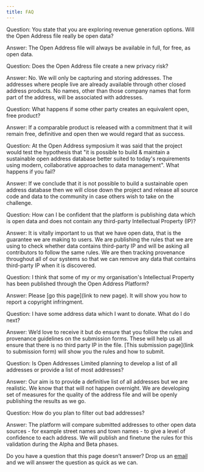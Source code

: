 ```yaml
---
title: FAQ
---
```


Question: You state that you are exploring revenue generation options. Will the Open Address file really be open data?

Answer: The Open Address file will always be available in full, for free, as open data.

Question: Does the Open Address file create a new privacy risk?

Answer: No. We will only be capturing and storing addresses. The addresses where people live are already available through other closed address products. No names, other than those company names that form part of the address, will be associated with addresses.

Question: What happens if some other party creates an equivalent open, free product?

Answer: If a comparable product is released with a commitment that it will remain free, definitive and open then we would regard that as success.

Question: At the Open Address symposium it was said that the project would test the hypothesis that "it is possible to build & maintain a sustainable open address database better suited to today's requirements using modern, collaborative approaches to data management". What happens if you fail?

Answer: If we conclude that it is not possible to build a sustainable open address database then we will close down the project and release all source code and data to the community in case others wish to take on the challenge.

Question: How can I be confident that the platform is publishing data which is open data and does not contain any third-party Intellectual Property (IP)? 

Answer: It is vitally important to us that we have open data, that is the guarantee we are making to users. We are publishing the rules that we are using to check whether data contains third-party IP and will be asking all contributors to follow the same rules. We are then tracking provenance throughout all of our systems so that we can remove any data that contains third-party IP when it is discovered.

Question: I think that some of my or my organisation's Intellectual Property has been published through the Open Address Platform? 

Answer: Please [go this page](link to new page). It will show you how to report a copyright infringment.

Question: I have some address data which I want to donate. What do I do next?

Answer: We’d love to receive it but do ensure that you follow the rules and provenance guidelines on the submission forms. These will help us all ensure that there is no third party IP in the file. [This submission page](link to submission form) will show you the rules and how to submit.

Question: Is Open Addresses Limited planning to develop a list of all addresses or provide a list of most addresses?

Answer: Our aim is to provide a definitive list of all addresses but we are realistic. We know that that will not happen overnight. We are developing set of measures for the quality of the address file and will be openly publishing the results as we go.

Question: How do you plan to filter out bad addresses?

Answer: The platform will compare submitted addresses to other open data sources - for example street names and town names - to give a level of confidence to each address. We will publish and finetune the rules for this validation during the Alpha and Beta phases.


Do you have a question that this page doesn’t answer? Drop us an [email](mailto:faq@openaddressesuk.org) and we will answer the question as quick as we can.
